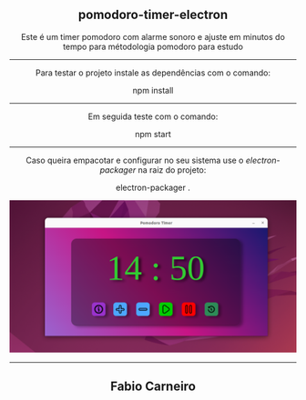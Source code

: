 <h2 align="center">pomodoro-timer-electron</h2>
<p align="center">Este é um timer pomodoro com alarme sonoro e ajuste em minutos do tempo para métodologia pomodoro para estudo</p>
<hr>
<p align="center">Para testar o projeto instale as dependências com o comando:</p>
<p align="center">npm install</p>
<hr>
<p align="center">Em seguida teste com o comando:</p>
<p align="center">npm start</p>
<hr>
<p align="center">Caso queira empacotar e configurar no seu sistema use o <em>electron-packager</em> na raiz do projeto:</p>
<p align="center">electron-packager .</p>

<p  align="center">
<img src="https://github.com/bynmboy/pomodoro-timer-electron/blob/master/img/pomodoro-timer-fabio-carneiro.png?raw=true" alt="pomodoro-timer-electron" width="856"/>
</p>
<hr>
<h2 align="center">Fabio Carneiro</h2>

